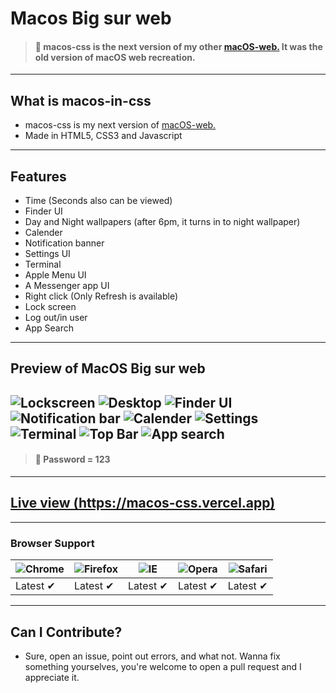 # Macos Big sur web
> #### 🛑 macos-css is the next version of my other [macOS-web.](https://github.com/RedEdge967/macOS-web) It was the old version of macOS web recreation.
---
## What is macos-in-css
- macos-css is my next version of [macOS-web.](https://github.com/RedEdge967/macOS-web)
- Made in HTML5, CSS3 and Javascript
---
## Features
- Time (Seconds also can be viewed)
- Finder UI
- Day and Night wallpapers (after 6pm, it turns in to night wallpaper)
- Calender
- Notification banner
- Settings UI
- Terminal
- Apple Menu UI
- A Messenger app UI
- Right click (Only Refresh is available)
- Lock screen
- Log out/in user
- App Search
---
## Preview of MacOS Big sur web
![Lockscreen](https://user-images.githubusercontent.com/91379432/146754775-e9649ab1-941f-4f7b-bbcd-c4caf5aeaef1.PNG)
![Desktop](https://user-images.githubusercontent.com/91379432/146754788-21770a76-15ab-473e-85b3-2a9e192e8726.PNG)
![Finder UI](https://user-images.githubusercontent.com/91379432/146754802-e84f5823-900d-4425-be53-2f8c350c6e2a.PNG)
![Notification bar](https://user-images.githubusercontent.com/91379432/146754804-af04b00c-6be1-460e-89f3-52d42a807089.PNG)
![Calender](https://user-images.githubusercontent.com/91379432/146754814-35018abd-352a-4947-8230-85a24558af20.PNG)
![Settings](https://user-images.githubusercontent.com/91379432/146754818-71f1451a-f730-427c-af15-066c5b94d49d.PNG)
![Terminal](https://user-images.githubusercontent.com/91379432/146754822-12fb5b47-07cb-44e8-bbf7-69ac7101f5ec.PNG)
![Top Bar](https://user-images.githubusercontent.com/91379432/146754826-42875ad1-46ca-433d-8fd5-ad5b40d2393c.PNG)
![App search](https://user-images.githubusercontent.com/91379432/146754832-928f245f-e3f0-4f4e-a371-643f27947655.PNG)
---
> #### 🛑 Password = 123
---
## [Live view (https://macos-css.vercel.app)](https://macos-css.vercel.app)
---
### Browser Support
![Chrome](https://raw.githubusercontent.com/alrra/browser-logos/master/src/chrome/chrome_48x48.png) | ![Firefox](https://raw.githubusercontent.com/alrra/browser-logos/master/src/firefox/firefox_48x48.png) | ![IE](https://raw.githubusercontent.com/alrra/browser-logos/master/src/edge/edge_48x48.png) | ![Opera](https://raw.githubusercontent.com/alrra/browser-logos/master/src/opera/opera_48x48.png) | ![Safari](https://raw.githubusercontent.com/alrra/browser-logos/master/src/safari/safari_48x48.png)
--- | --- | --- | --- | --- |
Latest ✔ | Latest ✔ | Latest ✔ | Latest ✔ | Latest ✔ |
---
## Can I Contribute?
- Sure, open an issue, point out errors, and what not. Wanna fix something yourselves, you're welcome to open a pull request and I appreciate it.
